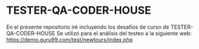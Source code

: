# TESTER-QA-CODER-HOUSE
En el presente repositorio iré incluyendo los desafíos de curso de TESTER-QA-CODER-HOUSE
Se utilizó para el análisis del testeo a la siguiente web: https://demo.guru99.com/test/newtours/index.php
